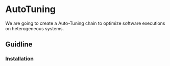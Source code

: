 # AutoTuning
We are going to create a Auto-Tuning chain to optimize software executions on heterogeneous systems.
## Guidline
### Installation
